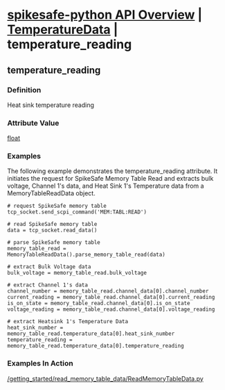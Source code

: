 # [spikesafe-python API Overview](/spikesafe_python_lib_docs/README.md) | [TemperatureData](/spikesafe_python_lib_docs/TemperatureData/README.md) | temperature_reading

## temperature_reading

### Definition
Heat sink temperature reading

### Attribute Value
[float](https://docs.python.org/3/library/functions.html#float)   

### Examples
The following example demonstrates the temperature_reading attribute. It initiates the request for SpikeSafe Memory Table Read and extracts bulk voltage, Channel 1's data, and Heat Sink 1's Temperature data from a MemoryTableReadData object.
```
# request SpikeSafe memory table
tcp_socket.send_scpi_command('MEM:TABL:READ')

# read SpikeSafe memory table
data = tcp_socket.read_data()                                        

# parse SpikeSafe memory table
memory_table_read = MemoryTableReadData().parse_memory_table_read(data)

# extract Bulk Voltage data
bulk_voltage = memory_table_read.bulk_voltage

# extract Channel 1's data
channel_number = memory_table_read.channel_data[0].channel_number
current_reading = memory_table_read.channel_data[0].current_reading
is_on_state = memory_table_read.channel_data[0].is_on_state
voltage_reading = memory_table_read.channel_data[0].voltage_reading

# extract Heatsink 1's Temperature Data
heat_sink_number = memory_table_read.temperature_data[0].heat_sink_number
temperature_reading = memory_table_read.temperature_data[0].temperature_reading
```

### Examples In Action
[/getting_started/read_memory_table_data/ReadMemoryTableData.py](/getting_started/read_memory_table_data/ReadMemoryTableData.py)